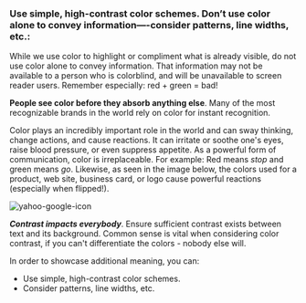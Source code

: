 ### Use simple, high-contrast color schemes. Don’t use color alone to convey information—-consider patterns, line widths, etc.:
While we use color to highlight or compliment what is already visible, do not use color alone to convey information. That information may not be available to a person who is colorblind, and will be unavailable to screen reader users.  Remember especially: red + green = bad!

**People see color before they absorb anything else**. Many of the most recognizable brands in the world rely on color for instant recognition.

Color plays an incredibly important role in the world and can sway thinking, change actions, and cause reactions. It can irritate or soothe one's eyes, raise blood pressure, or even suppress appetite. As a powerful form of communication, color is irreplaceable. For example: Red means *stop* and green means *go*. Likewise, as seen in the image below, the colors used for a product, web site, business card, or logo cause powerful reactions (especially when flipped!).

![yahoo-google-icon](https://cloud.githubusercontent.com/assets/5023024/8877212/dea3ca6a-31e9-11e5-969c-2ca63a5e2982.png)

**_Contrast impacts everybody_**. Ensure sufficient contrast exists between text and its background. Common sense is vital when considering color contrast, if you can't differentiate the colors - nobody else will.

In order to showcase additional meaning, you can:

- Use simple, high-contrast color schemes.  
- Consider patterns, line widths, etc.
